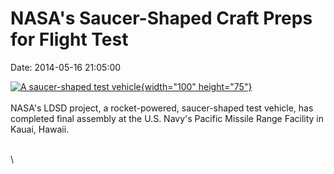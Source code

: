 NASA\'s Saucer-Shaped Craft Preps for Flight Test
=================================================

Date: 2014-05-16 21:05:00

[![A saucer-shaped test
vehicle](http://www.jpl.nasa.gov/images/ldsd/20140514/pia18006-640.jpg){width="100"
height="75"}](http://www.jpl.nasa.gov/news/news.cfm?release=2014-154&rn=news.xml&rst=4143)\
\
NASA\'s LDSD project, a rocket-powered, saucer-shaped test vehicle, has
completed final assembly at the U.S. Navy\'s Pacific Missile Range
Facility in Kauai, Hawaii.

\
\
